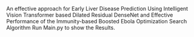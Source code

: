 An effective approach for Early Liver Disease Prediction Using Intelligent Vision Transformer based Dilated Residual DenseNet and Effective Performance of the Immunity-based Boosted Ebola Optimization Search Algorithm 
Run Main.py to show the Results.
